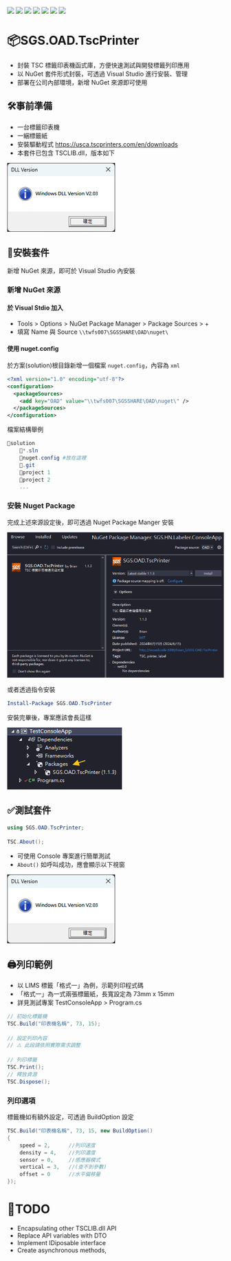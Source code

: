 ![](https://img.shields.io/badge/SGS-OAD-orange) 
![](https://img.shields.io/badge/proj-TscPrinter-purple) 
![](https://img.shields.io/badge/-8-512BD4?logo=dotnet)
![](https://img.shields.io/badge/-NuGet-004880?logo=nuget)
![](https://img.shields.io/badge/-Git-666?logo=git)
![](https://img.shields.io/badge/-GitHub-666?logo=github)
![](https://img.shields.io/badge/-Gitea-666?logo=gitea)

# 📦SGS.OAD.TscPrinter

- 封裝 TSC 標籤印表機函式庫，方便快速測試與開發標籤列印應用
- 以 NuGet 套件形式封裝，可透過 Visual Studio 進行安裝、管理
- 部署在公司內部環境，新增 NuGet 來源即可使用

## 🛠️事前準備

- 一台標籤印表機
- 一綑標籤紙
- 安裝驅動程式 https://usca.tscprinters.com/en/downloads
- 本套件已包含 TSCLIB.dll，版本如下

![](asset/dll-version.png)

## 🔧安裝套件

新增 NuGet 來源，即可於 Visual Studio 內安裝

### 新增 NuGet 來源

#### 於 Visual Stdio 加入

- Tools > Options > NuGet Package Manager > Package Sources > +
- 填寫 Name 與 Source `\\twfs007\SGSSHARE\OAD\nuget\`

#### 使用 nuget.config

於方案(solution)根目錄新增一個檔案 `nuget.config`，內容為 `xml`

```xml
<?xml version="1.0" encoding="utf-8"?>
<configuration>
  <packageSources>
    <add key="OAD" value="\\twfs007\SGSSHARE\OAD\nuget\" />
  </packageSources>
</configuration>
```
檔案結構舉例

```powershell
📁solution
    📄*.sln
    📄nuget.config #放在這裡
    📁.git
    📁project 1
    📁project 2
    ...
```

### 安裝 Nuget Package

完成上述來源設定後，即可透過 Nuget Package Manger 安裝

![](asset/nuget-package-manager.png)

或者透過指令安裝

```powershell
Install-Package SGS.OAD.TscPrinter
```

安裝完畢後，專案應該會長這樣

![](asset/project-packages.png)

## ✅測試套件

```csharp
using SGS.OAD.TscPrinter;

TSC.About();
```

- 可使用 Console 專案進行簡單測試
- `About()` 如呼叫成功，應會顯示以下視窗

![](asset/dll-version.png)

## 🖨️列印範例

- 以 LIMS 標籤「格式一」為例，示範列印程式碼
- 「格式一」為一式兩張標籤紙，長寬設定為 73mm x 15mm
- 詳見測試專案 TestConsoleApp > Program.cs

```csharp
// 初始化標籤機
TSC.Build("印表機名稱", 73, 15);

// 設定列印內容
// ⚠️ 此段請依照實際需求調整

// 列印標籤
TSC.Print();
// 釋放資源
TSC.Dispose();
```

### 列印選項

標籤機如有額外設定，可透過 BuildOption 設定

```csharp
TSC.Build("印表機名稱", 73, 15, new BuildOption()
{
    speed = 2,      //列印速度
    density = 4,    //列印濃度
    sensor = 0,     //感應器模式
    vertical = 3,   //(查不到參數)
    offset = 0      //水平偏移量
});
```

# 📝TODO

- Encapsulating other TSCLIB.dll API 
- Replace API variables with DTO
- Implement IDiposable interface
- Create asynchronous methods,